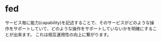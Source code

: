 # fed
サービス毎に能力(capability)を記述することで、そのサービスがどのような操作をサポートしていて、どのような操作をサポートしていないかを明確にすることが出来ます。
これは相互運用性の向上に繋がります。

